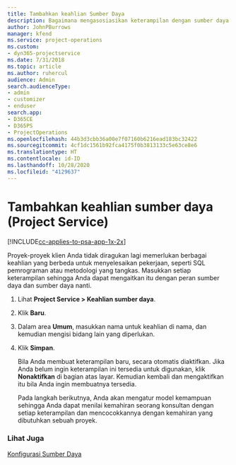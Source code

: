 ```yaml
---
title: Tambahkan keahlian Sumber Daya
description: Bagaimana mengasosiasikan keterampilan dengan sumber daya dalam Project Service
author: JohnPBurrows
manager: kfend
ms.service: project-operations
ms.custom:
- dyn365-projectservice
ms.date: 7/31/2018
ms.topic: article
ms.author: ruhercul
audience: Admin
search.audienceType:
- admin
- customizer
- enduser
search.app:
- D365CE
- D365PS
- ProjectOperations
ms.openlocfilehash: 44b3d3cbb36a00e7f07160b6216ead183bc32422
ms.sourcegitcommit: 4cf1dc1561b92fca4175f0b3813133c5e63ce8e6
ms.translationtype: HT
ms.contentlocale: id-ID
ms.lasthandoff: 10/28/2020
ms.locfileid: "4129637"
---
```

# <a name="add-resource-skills-project-service"></a>Tambahkan keahlian sumber daya (Project Service)

[!INCLUDE[cc-applies-to-psa-app-1x-2x](../includes/cc-applies-to-psa-app-1x-2x.md)]

Proyek-proyek klien Anda tidak diragukan lagi memerlukan berbagai keahlian yang berbeda untuk menyelesaikan pekerjaan, seperti SQL pemrograman atau metodologi yang tangkas. Masukkan setiap keterampilan sehingga Anda dapat mengaitkan itu dengan peran sumber daya dan sumber daya nanti.  
  
1. Lihat **Project Service > Keahlian sumber daya**.  
  
2. Klik **Baru**.  
  
3. Dalam area **Umum**, masukkan nama untuk keahlian di nama, dan kemudian mengisi bidang lain yang diperlukan.  
  
4. Klik **Simpan**.  
  
   Bila Anda membuat keterampilan baru, secara otomatis diaktifkan. Jika Anda belum ingin keterampilan ini tersedia untuk digunakan, klik **Nonaktifkan** di bagian atas layar. Kemudian kembali dan mengaktifkan itu bila Anda ingin membuatnya tersedia.  
  
   Pada langkah berikutnya, Anda akan mengatur model kemampuan sehingga Anda dapat menilai kemahiran seorang konsultan dengan setiap keterampilan dan mencocokkannya dengan kemahiran yang dibutuhkan sebuah proyek.  
  
### <a name="see-also"></a>Lihat Juga  
 [Konfigurasi Sumber Daya](../psa/set-up-resources.md)
